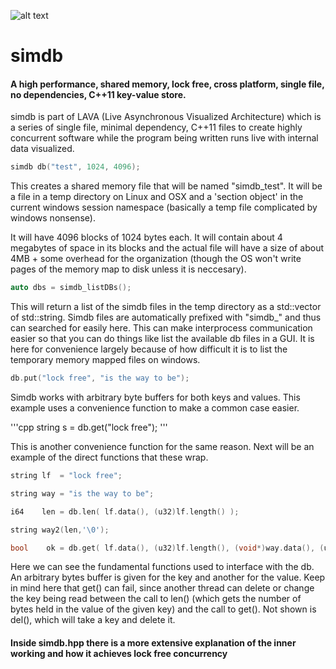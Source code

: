 
![alt text](https://github.com/LiveAsynchronousVisualizedArchitecture/simdb/blob/master/numbered_slots_upshot.jpg "A key value store is kind of like this")

# simdb
#### A high performance, shared memory, lock free, cross platform, single file, no dependencies, C++11 key-value store.

simdb is part of LAVA (Live Asynchronous Visualized Architecture) which is a series of single file, minimal dependency, C++11 files to create highly concurrent software while the program being written runs live with internal data visualized.

```cpp
simdb db("test", 1024, 4096);
```

This creates a shared memory file that will be named "simdb_test". It will be a file in a temp directory on Linux and OSX and a 'section object' in the current windows session namespace (basically a temp file complicated by windows nonsense).

It will have 4096 blocks of 1024 bytes each.  It will contain about 4 megabytes of space in its blocks and the actual file will have a size of about 4MB + some overhead for the organization (though the OS won't write pages of the memory map to disk unless it is neccesary). 

```cpp
auto dbs = simdb_listDBs();
```

This will return a list of the simdb files in the temp directory as a std::vector of std::string.  Simdb files are automatically prefixed with "simdb_" and thus can searched for easily here.  This can make interprocess communication easier so that you can do things like list the available db files in a GUI.  It is here for convenience largely because of how difficult it is to list the temporary memory mapped files on windows. 

```cpp
db.put("lock free", "is the way to be");
```

Simdb works with arbitrary byte buffers for both keys and values. This example uses a convenience function to make a common case easier. 

'''cpp 
string s = db.get("lock free");
'''

This is another convenience function for the same reason. Next will be an example of the direct functions that these wrap.

```cpp
string lf  = "lock free";

string way = "is the way to be";

i64    len = db.len( lf.data(), (u32)lf.length() );

string way2(len,'\0');

bool    ok = db.get( lf.data(), (u32)lf.length(), (void*)way.data(), (u32)way.length() );
```

Here we can see the fundamental functions used to interface with the db. An arbitrary bytes buffer is given for the key and another for the value.  Keep in mind here that get() can fail, since another thread can delete or change the key being read between the call to len() (which gets the number of bytes held in the value of the given key) and the call to get().
Not shown is del(), which will take a key and delete it.


#### Inside simdb.hpp there is a more extensive explanation of the inner working and how it achieves lock free concurrency


